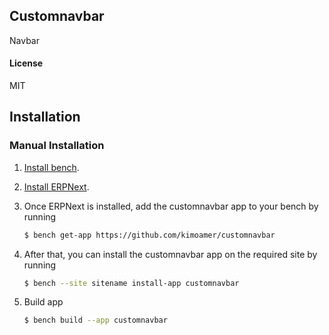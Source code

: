 ## Customnavbar

Navbar

#### License

MIT

## Installation

### Manual Installation

1. [Install bench](https://github.com/frappe/bench).
2. [Install ERPNext](https://github.com/frappe/erpnext#installation).
3. Once ERPNext is installed, add the customnavbar app to your bench by running

	```sh
	$ bench get-app https://github.com/kimoamer/customnavbar
	```
4. After that, you can install the customnavbar app on the required site by running
	```sh
	$ bench --site sitename install-app customnavbar
	```
 5. Build app
    ```sh
  	$ bench build --app customnavbar
  	```
